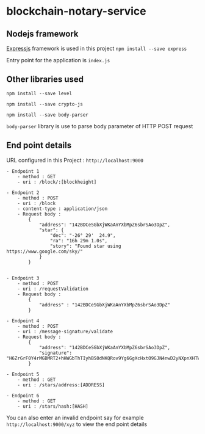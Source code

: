 # blockchain-notary-service

## Nodejs framework

[Expressjs](https://expressjs.com/) framework is used in this project
` npm install --save express `

Entry point for the application is `index.js`

## Other libraries used
` npm install --save level `

` npm install --save crypto-js `

` npm install --save body-parser `


`body-parser` library is use to parse body parameter of HTTP POST request

## End point details

URL configured in this Project : `http://localhost:9000` 

    - Endpoint 1
        - method : GET
        - uri : /block/:[blockheight]
    
    - Endpoint 2 
        - method : POST
        - uri : /block
        - content-type : application/json
        - Request body : 
            {
                "address": "142BDCeSGbXjWKaAnYXbMpZ6sbrSAo3DpZ",
                "star": {
                    "dec": "-26° 29'  24.9",
                    "ra": "16h 29m 1.0s",
                    "story": "Found star using https://www.google.com/sky/"
                }
            }
        
    
    - Endpoint 3
        - method : POST
        - uri : /requestValidation
        - Request body : 
            {
                "address" : "142BDCeSGbXjWKaAnYXbMpZ6sbrSAo3DpZ"
            }
        
    - Endpoint 4
        - method : POST
        - uri : /message-signature/validate
        - Request body : 
            {
                "address": "142BDCeSGbXjWKaAnYXbMpZ6sbrSAo3DpZ",
                "signature": "H6ZrGrF0Y4rMGBMRT2+hHWGbThTIyhBS0dNKQRov9Yg6GgXcHxtO9GJN4nwD2yNXpnXHTWU9i+qdw5vpsooryLU="
            }
        
    - Endpoint 5
        - method : GET
        - uri : /stars/address:[ADDRESS]
    
    - Endpoint 6
        - method : GET
        - uri : /stars/hash:[HASH]

You can also enter an invalid endpoint say for example `http://localhost:9000/xyz` to view the end point details


